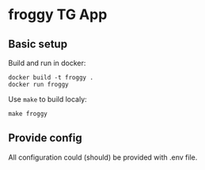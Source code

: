 # froggy TG App

## Basic setup
Build and run in docker:
```
docker build -t froggy .
docker run froggy
```

Use `make` to build localy:
```
make froggy
```

## Provide config
All configuration could (should) be provided with .env file. 

